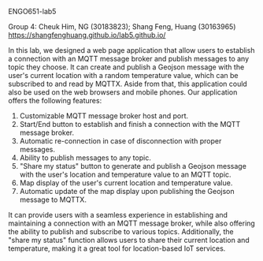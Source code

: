 ENGO651-lab5

Group 4: Cheuk Him, NG (30183823); Shang Feng, Huang (30163965)
https://shangfenghuang.github.io/lab5.github.io/

In this lab, we designed a web page application that allow users to establish a connection with an MQTT message broker and publish messages to any topic they choose. It can create and publish a Geojson message with the user's current location with a random temperature value, which can be subscribed to and read by MQTTX. Aside from that, this application could also be used on the web browsers and mobile phones. Our application offers the following features:

1. Customizable MQTT message broker host and port.
2. Start/End button to establish and finish a connection with the MQTT message broker.
3. Automatic re-connection in case of disconnection with proper messages.
4. Ability to publish messages to any topic.
5. "Share my status" button to generate and publish a Geojson message with the user's location and temperature value to an MQTT topic.
6. Map display of the user's current location and temperature value.
7. Automatic update of the map display upon publishing the Geojson message to MQTTX.

It can provide users with a seamless experience in establishing and maintaining a connection with an MQTT message broker, while also offering the ability to publish and subscribe to various topics. Additionally, the "share my status" function allows users to share their current location and temperature, making it a great tool for location-based IoT services.
